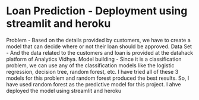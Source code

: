 # Loan Prediction - Deployment using streamlit and heroku 
Problem - Based on the details provided by customers, we have to create a model that can decide where or not their loan should be approved. 
Data Set - And the data related to the customers and loan is provided at the datahack platform of Analytics Vidhya.
 Model building - Since it is a classification problem, we can use any of the classification models like the logistic regression, decision tree, random forest, etc. I have tried all of these 3 models for this problem and random forest produced the best results. So, I have used  random forest as the predictive model for this project.
I ahve deployed the model using streamlit and heroku 

